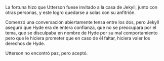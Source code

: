La fortuna hizo que Utterson fuese invitado a la casa de Jekyll, junto con otras personas, y este logro quedarse a solas con su anfitrión.

Comenzó una conversación abiertamente tensa entre los dos, pero Jekyll aseguró que Hyde era de entera confianza, que no se preocupara por el tema, que se disculpaba en nombre de Hyde por su  mal comportamiento pero que le hiciera prometer que en caso de él faltar, hiciera valer los derechos de Hyde.

Utterson no encontró paz, pero aceptó.
